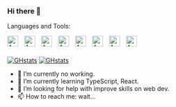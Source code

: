 ### Hi there 👋

Languages and Tools:

<img align="left" alt="AWS" width="25px" src="https://cdn.jsdelivr.net/gh/devicons/devicon/icons/html5/html5-original.svg" style="padding-right:11px;" />
<img align="left" alt="AWS" width="25px" src="https://cdn.jsdelivr.net/gh/devicons/devicon/icons/css3/css3-original.svg" style="padding-right:11px;" />
<img align="left" alt="AWS" width="25px" src="https://cdn.jsdelivr.net/gh/devicons/devicon/icons/javascript/javascript-original.svg" style="padding-right:11px;" />
<img align="left" alt="AWS" width="25px" src="https://cdn.jsdelivr.net/gh/devicons/devicon/icons/typescript/typescript-original.svg" style="padding-right:11px;" />
<img align="left" alt="AWS" width="25px" src="https://cdn.jsdelivr.net/gh/devicons/devicon/icons/react/react-original-wordmark.svg" style="padding-right:11px;" />
<img align="left" alt="AWS" width="25px" src="https://cdn.jsdelivr.net/gh/devicons/devicon/icons/nextjs/nextjs-original-wordmark.svg" style="padding-right:11px;" />
<img align="left" alt="AWS" width="25px" src="https://cdn.jsdelivr.net/gh/devicons/devicon/icons/firebase/firebase-plain-wordmark.svg" style="padding-right:11px;" />
<img align="left" alt="AWS" width="25px" src="https://cdn.jsdelivr.net/gh/devicons/devicon/icons/bootstrap/bootstrap-original.svg" style="padding-right:11px;" />

<br/><br/>

[![GHstats](https://github-readme-stats.vercel.app/api?username=Matrixfrpro33&show_icons=true&border_radius=20&hide=issues,contribs&card_width=270&border_color=4f94ef#gh-light-mode-only)](https://github.com/anuraghazra/github-readme-stats#gh-light-mode-only)
[![GHstats](https://github-readme-stats.vercel.app/api?username=Matrixfrpro33&show_icons=true&&border_radius=20&hide=issues,contribs&card_width=270&border_color=4f94ef&theme=algolia&icon_color=0194dd#gh-dark-mode-only)](https://github.com/anuraghazra/github-readme-stats#gh-dark-mode-only)


- 🔭 I’m currently no working.
- 🌱 I’m currently learning TypeScript, React.
- 🤔 I’m looking for help with improve skills on web dev.
- 📫 How to reach me: wait...

<!--
**Matrixfrpro33/Matrixfrpro33** is a ✨ _special_ ✨ repository because its `README.md` (this file) appears on your GitHub profile.

Here are some ideas to get you started:

### Connect with me:

ajouter une image : ![img_contact](img)
ajouter une image avec un lien en cliquant dessus : [![img_contact](img)](https:monsite.com)
ajouter une image avec un lien en fonction du thème de l'utilisateur :
  [![img_contact](imgLight.svg)](https:monsite.com#gh-light-mode-only)
  [![img_contact](imgDark.svg)](https:monsite.com#gh-dark-mode-only)

-->
